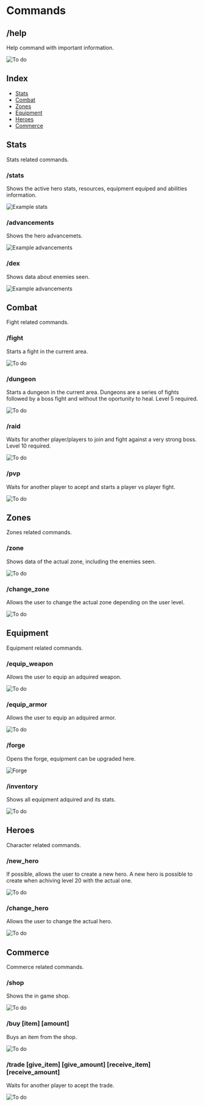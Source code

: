 # Commands

## /help
Help command with important information.

![To do](images/commands/todo.PNG)

## Index
- [Stats](#stats)
- [Combat](#combat)
- [Zones](#zones)
- [Equipment](#equipment)
- [Heroes](#heroes)
- [Commerce](#commerce)

## Stats
Stats related commands.

### /stats
Shows the active hero stats, resources, equipment equiped and abilities information.

![Example stats](images/commands/stats.PNG)

### /advancements
Shows the hero advancemets.

![Example advancements](images/commands/advancements.PNG)

### /dex
Shows data about enemies seen.

![Example advancements](images/commands/advancements.PNG)

## Combat
Fight related commands.

### /fight
Starts a fight in the current area.

![To do](images/commands/todo.PNG)

### /dungeon
Starts a dungeon in the current area.
Dungeons are a series of fights followed by a boss fight and without the oportunity to heal.
Level 5 required.

![To do](images/commands/todo.PNG)

### /raid
Waits for another player/players to join and fight against a very strong boss.
Level 10 required.

![To do](images/commands/todo.PNG)

### /pvp
Waits for another player to acept and starts a player vs player fight.

![To do](images/commands/todo.PNG)

## Zones
Zones related commands.

### /zone
Shows data of the actual zone, including the enemies seen.

![To do](images/commands/todo.PNG)

### /change_zone
Allows the user to change the actual zone depending on the user level.

![To do](images/commands/todo.PNG)

## Equipment
Equipment related commands.

### /equip_weapon
Allows the user to equip an adquired weapon.

![To do](images/commands/todo.PNG)

### /equip_armor
Allows the user to equip an adquired armor.

![To do](images/commands/todo.PNG)

### /forge
Opens the forge, equipment can be upgraded here.

![Forge](images/commands/forge.PNG)

### /inventory
Shows all equipment adquired and its stats.

![To do](images/commands/todo.PNG)

## Heroes
Character related commands.

### /new_hero
If possible, allows the user to create a new hero. A new hero is possible to create when achiving level 20 with the actual one.

![To do](images/commands/todo.PNG)

### /change_hero
Allows the user to change the actual hero.

![To do](images/commands/todo.PNG)

## Commerce
Commerce related commands.

### /shop
Shows the in game shop.

![To do](images/commands/todo.PNG)

### /buy [item] [amount]
Buys an item from the shop.

![To do](images/commands/todo.PNG)

### /trade [give_item] [give_amount] [receive_item] [receive_amount]
Waits for another player to acept the trade.

![To do](images/commands/todo.PNG)